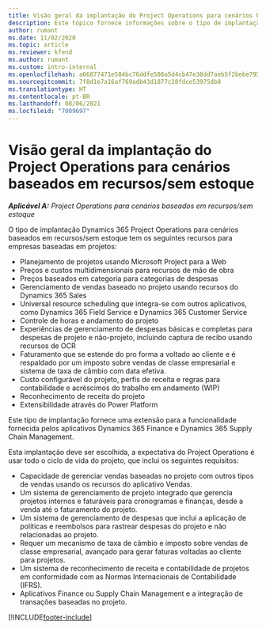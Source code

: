 ```yaml
---
title: Visão geral da implantação do Project Operations para cenários baseados em recursos/sem estoque
description: Este tópico fornece informações sobre o tipo de implantação do Project Operations para cenários baseados em recursos/sem estoque.
author: rumant
ms.date: 11/02/2020
ms.topic: article
ms.reviewer: kfend
ms.author: rumant
ms.custom: intro-internal
ms.openlocfilehash: a66877471e584bc76ddfe508a5d4cb47e38dd7aeb5f2bebe795b41a1de462ef9
ms.sourcegitcommit: 7f8d1e7a16af769adb43d1877c28fdce53975db8
ms.translationtype: HT
ms.contentlocale: pt-BR
ms.lasthandoff: 08/06/2021
ms.locfileid: "7009697"
---
```

# <a name="project-operations-for-resourcenon-stocked-based-scenarios-deployment-overview"></a>Visão geral da implantação do Project Operations para cenários baseados em recursos/sem estoque

_**Aplicável A:** Project Operations para cenários baseados em recursos/sem estoque_

O tipo de implantação Dynamics 365 Project Operations para cenários baseados em recursos/sem estoque tem os seguintes recursos para empresas baseadas em projetos:

- Planejamento de projetos usando Microsoft Project para a Web
- Preços e custos multidimensionais para recursos de mão de obra
- Preços baseados em categoria para categorias de despesas
- Gerenciamento de vendas baseado no projeto usando recursos do Dynamics 365 Sales
- Universal resource scheduling que integra-se com outros aplicativos, como Dynamics 365 Field Service e Dynamics 365 Customer Service
- Controle de horas e andamento do projeto
- Experiências de gerenciamento de despesas básicas e completas para despesas de projeto e não-projeto, incluindo captura de recibo usando recursos de OCR
- Faturamento que se estende do pro forma a voltado ao cliente e é respaldado por um imposto sobre vendas de classe empresarial e sistema de taxa de câmbio com data efetiva.
- Custo configurável do projeto, perfis de receita e regras para contabilidade e acréscimos do trabalho em andamento (WIP)
- Reconhecimento de receita do projeto
- Extensibilidade através do Power Platform

Este tipo de implantação fornece uma extensão para a funcionalidade fornecida pelos aplicativos Dynamics 365 Finance e Dynamics 365 Supply Chain Management.

Esta implantação deve ser escolhida, a expectativa do Project Operations é usar todo o ciclo de vida do projeto, que inclui os seguintes requisitos:

- Capacidade de gerenciar vendas baseadas no projeto com outros tipos de vendas usando os recursos do aplicativo Vendas.
- Um sistema de gerenciamento de projeto integrado que gerencia projetos internos e faturáveis para cronogramas e finanças, desde a venda até o faturamento do projeto.
- Um sistema de gerenciamento de despesas que inclui a aplicação de políticas e reembolsos para rastrear despesas do projeto e não relacionadas ao projeto.
- Requer um mecanismo de taxa de câmbio e imposto sobre vendas de classe empresarial, avançado para gerar faturas voltadas ao cliente para projetos.
- Um sistema de reconhecimento de receita e contabilidade de projetos em conformidade com as Normas Internacionais de Contabilidade (IFRS).
- Aplicativos Finance ou Supply Chain Management e a integração de transações baseadas no projeto.


[!INCLUDE[footer-include](../includes/footer-banner.md)]